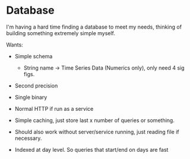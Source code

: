 # Database

I'm having a hard time finding a database to meet my needs, thinking of building something extremely simple myself.

Wants:

- Simple schema
  - String name -> Time Series Data (Numerics only), only need 4 sig figs.
- Second precision
- Single binary
- Normal HTTP if run as a service
- Simple caching, just store last x number of queries or something.
- Should also work without server/service running, just reading file if necessary.

- Indexed at day level. So queries that start/end on days are fast
